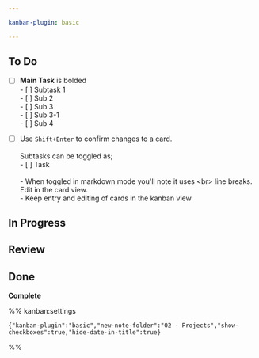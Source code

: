 ```yaml
---

kanban-plugin: basic

---
```


## To Do

- [ ] **Main Task** is bolded <br>- [ ] Subtask 1<br>- [ ] Sub 2<br>- [ ] Sub 3<br>	- [ ] Sub 3-1<br>- [ ] Sub 4<br>
- [ ] Use `Shift+Enter` to confirm changes to a card.<br><br>Subtasks can be toggled as;<br>\- \[ \] Task<br><br>- When toggled in markdown mode you'll note it uses \<br\> line breaks. Edit in the card view.<br>- Keep entry and editing of cards in the kanban view


## In Progress



## Review



## Done

**Complete**




%% kanban:settings
```
{"kanban-plugin":"basic","new-note-folder":"02 - Projects","show-checkboxes":true,"hide-date-in-title":true}
```
%%